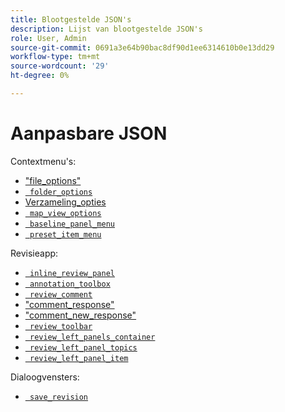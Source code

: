 ```yaml
---
title: Blootgestelde JSON's
description: Lijst van blootgestelde JSON's
role: User, Admin
source-git-commit: 0691a3e64b90bac8df90d1ee6314610b0e13dd29
workflow-type: tm+mt
source-wordcount: '29'
ht-degree: 0%

---
```



# Aanpasbare JSON

Contextmenu&#39;s:

- [&quot;file_options&quot;](./jsons/context_menus/file_options.json)
- [` folder_options`](./jsons/context_menus/folder_options.json)
- [Verzameling_opties](./jsons/context_menus/collection_options.json)
- [` map_view_options`](./jsons/context_menus/map_view_options.json)
- [` baseline_panel_menu`](./jsons/context_menus/baseline_panel_menu.json)
- [` preset_item_menu`](./jsons/context_menus/preset_item_menu.json)

Revisieapp:

- [` inline_review_panel`](./jsons/review_app/inline_review_panel.json)
- [` annotation_toolbox`](./jsons/review_app/annotation_toolbox.json)
- [` review_comment`](./jsons/review_app/review_comment.json)
- [&quot;comment_response&quot;](./jsons/review_app/comment_reply.json)
- [&quot;comment_new_response&quot;](./jsons/review_app/comment_new_reply.json)
- [` review_toolbar`](./jsons/review_app/review_toolbar.json)
- [` review_left_panels_container`](./jsons/review_app/review_left_panels_container.json)
- [` review_left_panel_topics`](./jsons/review_app/review_left_panel_topics.json)
- [` review_left_panel_item`](./jsons/review_app/review_left_panel_item.json)

Dialoogvensters:

- [` save_revision`](./jsons/dialogs/save_revision.json)